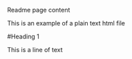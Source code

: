 Readme page content

This is an example of a plain text html file

#Heading 1

This is a line of text
